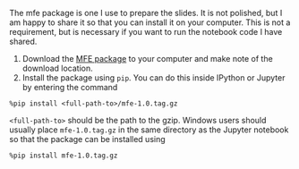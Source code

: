 <!--
.. title: Installing the MFE package
.. slug: running-notebooks
.. date: 2020-11-27 17:51:05 UTC
.. tags: teaching, mfe
.. category: teaching 
.. link: 
.. description: Instructions for installing the mfe package
.. type: text
.. jumbotron_color: #002147
.. jumbotron_light: True
.. jumbotron: Running Notebooks
.. jumbotron_text: Installing the required package to run most notebook code
-->

The mfe package is one I use to prepare the slides.  It is not polished, but I am happy to
share it so that you can install it on your computer.  This is not a requirement, but is necessary
if you want to run the notebook code I have shared.

1. Download the [MFE package](/files/teaching/mfe/mfe-1.0.tar.gz) to your computer and make note of the download location.
2. Install the package using `pip`.  You can do this inside IPython or Jupyter by entering the command

```
%pip install <full-path-to>/mfe-1.0.tag.gz
```

`<full-path-to>` should be the path to the gzip. Windows users should usually place `mfe-1.0.tag.gz` in the same directory
as the Jupyter notebook so that the package can be installed using 

```
%pip install mfe-1.0.tag.gz
```
